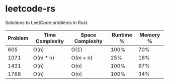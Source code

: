 # leetcode-rs
Solutions to LeetCode problems in Rust.

| Problem | Time Complexity | Space Complexity | Runtime % | Memory % |
|-----|-----|-----|-----|-----|
| 605 | O(n) | O(1) | 100%  | 70% |
| 1071 | O(m * n) | O(m + n) | 25%  | 16% |
| 1431 | O(n)     | O(n)     | 100% | 97% |
| 1768 | O(n)     | O(n)     | 100% | 34% |
